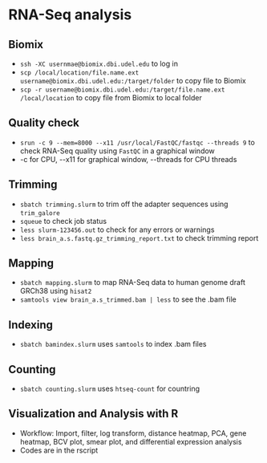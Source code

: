 # RNA-Seq analysis 

## Biomix 
- `ssh -XC usernmae@biomix.dbi.udel.edu` to log in
- `scp /local/location/file.name.ext username@biomix.dbi.udel.edu:/target/folder` to copy file to Biomix 
- `scp -r username@biomix.dbi.udel.edu:/target/file.name.ext /local/location` to copy file from Biomix to local folder 

## Quality check
- `srun -c 9 --mem=8000 --x11 /usr/local/FastQC/fastqc --threads 9` to check RNA-Seq quality using `FastQC` in a graphical window 
- -c for CPU, --x11 for graphical window, --threads for CPU threads

## Trimming 
- `sbatch trimming.slurm` to trim off the adapter sequences using `trim_galore`
- `squeue` to check job status 
- `less slurm-123456.out` to check for any errors or warnings 
- `less brain_a.s.fastq.gz_trimming_report.txt` to check trimming report 

## Mapping 
- `sbatch mapping.slurm` to map RNA-Seq data to human genome draft GRCh38 using `hisat2`
- `samtools view brain_a.s_trimmed.bam | less` to see the .bam file 

## Indexing 
- `sbatch bamindex.slurm` uses `samtools` to index .bam files 

## Counting 
- `sbatch counting.slurm` uses `htseq-count` for countring 

## Visualization and Analysis with R
- Workflow: Import, filter, log transform, distance heatmap, PCA, gene heatmap, BCV plot, smear plot, and differential expression analysis 
- Codes are in the rscript 
